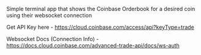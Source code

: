 Simple terminal app that shows the Coinbase Orderbook for a desired coin using their websocket connection

Get API Key here - https://cloud.coinbase.com/access/api?keyType=trade

Websocket Docs (Connection Info) - https://docs.cloud.coinbase.com/advanced-trade-api/docs/ws-auth
